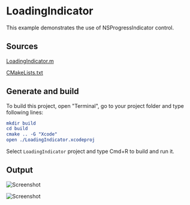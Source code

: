# LoadingIndicator

This example demonstrates the use of NSProgressIndicator control.

## Sources

[LoadingIndicator.m](LoadingIndicator.m)

[CMakeLists.txt](CMakeLists.txt)

## Generate and build

To build this project, open "Terminal", go to your project folder and type following lines:

``` cmake
mkdir build
cd build
cmake .. -G "Xcode"
open ./LoadingIndicator.xcodeproj
```

Select `LoadingIndicator` project and type Cmd+R to build and run it.

## Output

![Screenshot](../../../docs/Pictures/LoadingIndicator.png)

![Screenshot](../../../docs/Pictures/LoadingIndicatorDark.png)

